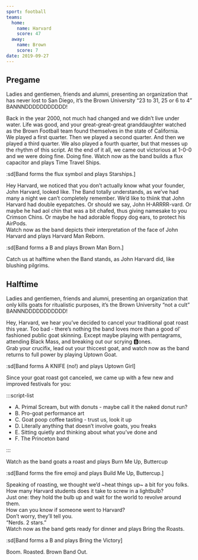 ```yaml
---
sport: football
teams:
  home:
    name: Harvard
    score: 47
  away:
    name: Brown
    score: 7
date: 2019-09-27
---
```


## Pregame

Ladies and gentlemen, friends and alumni, presenting an organization that has never lost to San Diego, it’s the Brown University “23 to 31, 25 or 6 to 4” BANNNDDDDDDDDDDD!

Back in the year 2000, not much had changed and we didn’t live under water. Life was good, and your great-great-great granddaughter watched as the Brown Football team found themselves in the state of California.\
We played a first quarter. Then we played a second quarter. And then we played a third quarter. We also played a fourth quarter, but that messes up the rhythm of this script. At the end of it all, we came out victorious at 1-0-0 and we were doing fine. Doing fine. Watch now as the band builds a flux capacitor and plays Time Travel Ships.

:sd[Band forms the flux symbol and plays Starships.]

Hey Harvard, we noticed that you don’t actually know what your founder, John Harvard, looked like. The Band totally understands, as we’ve had many a night we can’t completely remember. We’d like to thiink that John Harvard had double eyepatches. Or should we say, John H-ARRRR-vard. Or maybe he had aol chin that was a bit chafed, thus giving namesake to you Crimson Chins. Or maybe he had adorable floppy dog ears, to protect his AirPods.\
Watch now as the band depicts their interpretation of the face of John Harvard and plays Harvard Man Reborn.

:sd[Band forms a B and plays Brown Man Born.]

Catch us at halftime when the Band stands, as John Harvard did, like blushing pilgrims.

## Halftime

Ladies and gentlemen, friends and alumni, presenting an organization that only kills goats for ritualistic purposes, it’s the Brown University “not a cult” BANNNDDDDDDDDDDD!

Hey, Harvard, we hear you’ve decided to cancel your traditional goat roast this year. Too bad - there’s nothing the band loves more than a good ol’ fashioned public goat skinning. Except maybe playing with pentagrams, attending Black Mass, and breaking out our scrying 🅱️ones.\
Grab your crucifix, lead out your thiccest goat, and watch now as the band returns to full power by playing Uptown Goat.

:sd[Band forms A KNIFE (no!) and plays Uptown Girl]

Since your goat roast got canceled, we came up with a few new and improved festivals for you:

:::script-list

- A. Primal Scream, but with donuts - maybe call it the naked donut run?
- B. Pro-goat performance art
- C. Goat poop coffee tasting - trust us, look it up
- D. Literally anything that doesn’t involve goats, you freaks
- E. Sitting quietly and thinking about what you’ve done and
- F. The Princeton band

:::

Watch as the band goats a roast and plays Burn Me Up, Buttercup

:sd[Band forms the fire emoji and plays Build Me Up, Buttercup.]

Speaking of roasting, we thought we’d \~heat things up\~ a bit for you folks.\
How many Harvard students does it take to screw in a lightbulb?\
Just one: they hold the bulb up and wait for the world to revolve around them.\
How can you know if someone went to Harvard?\
Don’t worry, they’ll tell you.\
“Nerds. 2 stars.”\
Watch now as the band gets ready for dinner and plays Bring the Roasts.

:sd[Band forms a B and plays Bring the Victory]

Boom. Roasted. Brown Band Out.

